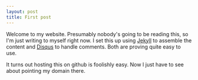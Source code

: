 ```yaml
---
layout: post
title: First post
---
```


Welcome to my website. Presumably nobody's going to be reading this, so I'm just writing to myself right now. I set this up using [Jekyll](http://jekyllrb.com/) to assemble the content and [Disqus](http://disqus.com/) to handle comments. Both are proving quite easy to use.

It turns out hosting this on github is foolishly easy. Now I just have to see about pointing my domain there.  
